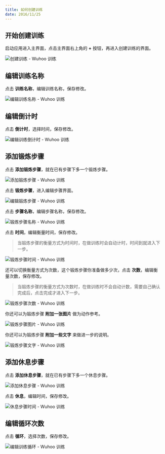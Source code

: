```yaml
---
title: 如何创建训练
date: 2016/11/25
---
```


## 开始创建训练

启动应用进入主界面，点击主界面右上角的 **+** 按钮，再进入创建训练的界面。

![创建训练 - Wuhoo 训练](/images/zh-workout-iphone-screenshot-create-workout.jpg)

## 编辑训练名称

点击 **训练名称**，编辑训练名称，保存修改。

![编辑训练名称 - Wuhoo 训练](/images/zh-workout-iphone-screenshot-edit-workout-name.jpg)

## 编辑倒计时

点击 **倒计时**，选择时间，保存修改。

![编辑训练倒计时 - Wuhoo 训练](/images/zh-workout-iphone-screenshot-edit-workout-countdown.jpg)

## 添加锻炼步骤

点击 **添加锻炼步骤**，就在已有步骤下多一个锻炼步骤。

![添加锻炼步骤 - Wuhoo 训练](/images/zh-workout-iphone-screenshot-add-exercise-step.jpg)

点击 **锻炼步骤**，进入编辑步骤界面。

![编辑锻炼步骤 - Wuhoo 训练](/images/zh-workout-iphone-screenshot-edit-exercise-step.jpg)

点击 **步骤名称**，编辑步骤名称，保存修改。

![锻炼步骤名称 - Wuhoo 训练](/images/zh-workout-iphone-screenshot-exercise-step-name.jpg)

点击 **时间**，编辑衡量时间，保存修改。

> <i class="fa fa-lightbulb-o"></i> 当锻炼步骤的衡量方式为时间时，在做训练时会自动计时，时间到就进入下一步。

![锻炼步骤时间 - Wuhoo 训练](/images/zh-workout-iphone-screenshot-exercise-step-duration.jpg)

还可以切换衡量方式为次数，这个锻炼步骤你准备做多少次，点击 **次数**，编辑衡量次数，保存修改。

> <i class="fa fa-lightbulb-o"></i> 当锻炼步骤的衡量方式为次数时，在做训练时不会自动计数，需要自己确认完成后，点击完成才进入下一步。

![锻炼步骤次数 - Wuhoo 训练](/images/zh-workout-iphone-screenshot-exercise-step-count.jpg)

你还可以为锻炼步骤 **附加一张图片** 做为动作参考。

![锻炼步骤图片 - Wuhoo 训练](/images/zh-workout-iphone-screenshot-exercise-step-image.jpg)

你还可以为锻炼步骤 **附加一些文字** 来做进一步的说明。

![锻炼步骤文字 - Wuhoo 训练](/images/zh-workout-iphone-screenshot-exercise-step-description.jpg)

## 添加休息步骤

点击 **添加休息步骤**，就在已有步骤下多一个休息步骤。

![添加休息步骤 - Wuhoo 训练](/images/zh-workout-iphone-screenshot-add-rest-step.jpg)

点击 **休息**，编辑时间，保存修改。

![休息步骤时间 - Wuhoo 训练](/images/zh-workout-iphone-screenshot-rest-step-duration.jpg)

## 编辑循环次数

点击 **循环**，选择次数，保存修改。

![编辑训练循环 - Wuhoo 训练](/images/zh-workout-iphone-screenshot-edit-workout-repeat.jpg)
